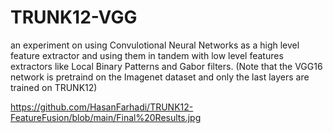 # TRUNK12-VGG
an experiment on using Convulotional Neural Networks as a high level feature extractor and using them in tandem with low level features extractors like Local Binary Patterns and Gabor filters.
(Note that the VGG16 network is pretraind on the Imagenet dataset and only the last layers are trained on TRUNK12)
   
   
   
   
   https://github.com/HasanFarhadi/TRUNK12-FeatureFusion/blob/main/Final%20Results.jpg
